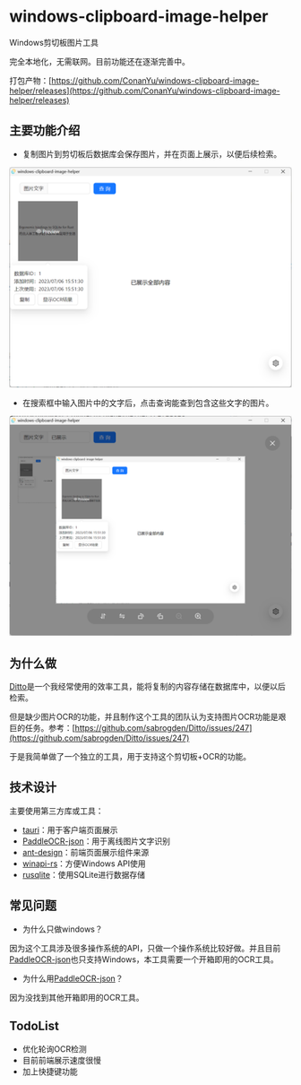 # windows-clipboard-image-helper

Windows剪切板图片工具

完全本地化，无需联网。目前功能还在逐渐完善中。

打包产物：[https://github.com/ConanYu/windows-clipboard-image-helper/releases](https://github.com/ConanYu/windows-clipboard-image-helper/releases)

## 主要功能介绍

- 复制图片到剪切板后数据库会保存图片，并在页面上展示，以便后续检索。

![](docs/img_1.png)

- 在搜索框中输入图片中的文字后，点击查询能查到包含这些文字的图片。

![](docs/img_2.png)

## 为什么做

[Ditto](https://github.com/sabrogden/Ditto)是一个我经常使用的效率工具，能将复制的内容存储在数据库中，以便以后检索。

但是缺少图片OCR的功能，并且制作这个工具的团队认为支持图片OCR功能是艰巨的任务。参考：[https://github.com/sabrogden/Ditto/issues/247](https://github.com/sabrogden/Ditto/issues/247)

于是我简单做了一个独立的工具，用于支持这个剪切板+OCR的功能。

## 技术设计

主要使用第三方库或工具：

- [tauri](https://tauri.app/)：用于客户端页面展示
- [PaddleOCR-json](https://github.com/hiroi-sora/PaddleOCR-json)：用于离线图片文字识别
- [ant-design](https://ant.design/)：前端页面展示组件来源
- [winapi-rs](https://github.com/retep998/winapi-rs)：方便Windows API使用
- [rusqlite](https://github.com/rusqlite/rusqlite)：使用SQLite进行数据存储

## 常见问题

- 为什么只做windows？

因为这个工具涉及很多操作系统的API，只做一个操作系统比较好做。并且目前[PaddleOCR-json](https://github.com/hiroi-sora/PaddleOCR-json)也只支持Windows，本工具需要一个开箱即用的OCR工具。

- 为什么用[PaddleOCR-json](https://github.com/hiroi-sora/PaddleOCR-json)？

因为没找到其他开箱即用的OCR工具。

## TodoList

- 优化轮询OCR检测
- 目前前端展示速度很慢
- 加上快捷键功能
